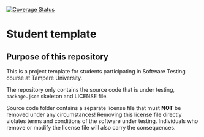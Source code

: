 [![Coverage Status](https://coveralls.io/repos/github/Mandariini/COMP.SE.200_project/badge.svg?branch=github_actions_tests)](https://coveralls.io/github/Mandariini/COMP.SE.200_project?branch=github_actions_tests)

# Student template

## Purpose of this repository

This is a project template for students participating in Software Testing course
at Tampere University.

The repository only contains the source code that is under testing, `package.json` skeleton
and LICENSE file.

Source code folder contains a separate license file that must **NOT** be removed under any circumstances!
Removing this license file directly violates terms and conditions of the software under testing.
Individuals who remove or modify the license file will also carry the consequences.